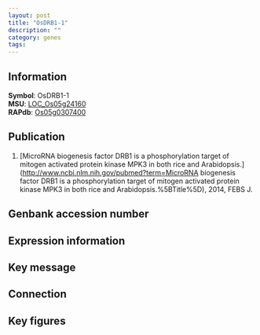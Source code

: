 ```yaml
---
layout: post
title: "OsDRB1-1"
description: ""
category: genes
tags: 
---
```


## Information
__Symbol__: OsDRB1-1  
__MSU__: [LOC_Os05g24160](http://rice.plantbiology.msu.edu/cgi-bin/ORF_infopage.cgi?orf=LOC_Os05g24160)  
__RAPdb__: [Os05g0307400](http://rapdb.dna.affrc.go.jp/viewer/gbrowse_details/irgsp1?name=Os05g0307400)  

## Publication
1. [MicroRNA biogenesis factor DRB1 is a phosphorylation target of mitogen activated protein kinase MPK3 in both rice and Arabidopsis.](http://www.ncbi.nlm.nih.gov/pubmed?term=MicroRNA biogenesis factor DRB1 is a phosphorylation target of mitogen activated protein kinase MPK3 in both rice and Arabidopsis.%5BTitle%5D), 2014, FEBS J.

## Genbank accession number

## Expression information

## Key message

## Connection

## Key figures


